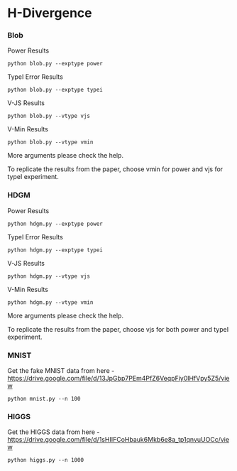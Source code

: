 # H-Divergence

### Blob
Power Results
```
python blob.py --exptype power
```
TypeI Error Results
```
python blob.py --exptype typei
```
V-JS Results
```
python blob.py --vtype vjs
```
V-Min Results
```
python blob.py --vtype vmin
```
More arguments please check the help.

To replicate the results from the paper, choose vmin for power and vjs for typeI experiment.

### HDGM
Power Results
```
python hdgm.py --exptype power
```
TypeI Error Results
```
python hdgm.py --exptype typei
```
V-JS Results
```
python hdgm.py --vtype vjs
```
V-Min Results
```
python hdgm.py --vtype vmin
```
More arguments please check the help.

To replicate the results from the paper, choose vjs for both power and typeI experiment.

### MNIST

Get the fake MNIST data from here - https://drive.google.com/file/d/13JpGbp7PEm4PfZ6VeqpFiy0lHfVpy5Z5/view
```
python mnist.py --n 100
```

### HIGGS

Get the HIGGS data from here - https://drive.google.com/file/d/1sHIIFCoHbauk6Mkb6e8a_tp1qnvuUOCc/view
```
python higgs.py --n 1000
```
